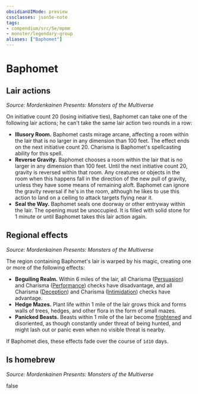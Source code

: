 ```yaml
---
obsidianUIMode: preview
cssclasses: json5e-note
tags:
- compendium/src/5e/mpmm
- monster/legendary-group
aliases: ["Baphomet"]
---
```

# Baphomet

## Lair actions
_Source: Mordenkainen Presents: Monsters of the Multiverse_

On initiative count 20 (losing initiative ties), Baphomet can take one of the following lair actions; he can't take the same lair action two rounds in a row:

- **Illusory Room.** Baphomet casts mirage arcane, affecting a room within the lair that is no larger in any dimension than 100 feet. The effect ends on the next initiative count 20. Charisma is Baphomet's spellcasting ability for this spell.  
- **Reverse Gravity.** Baphomet chooses a room within the lair that is no larger in any dimension than 100 feet. Until the next initiative count 20, gravity is reversed within that room. Any creatures or objects in the room when this happens fall in the direction of the new pull of gravity, unless they have some means of remaining aloft. Baphomet can ignore the gravity reversal if he's in the room, although he likes to use this action to land on a ceiling to attack targets flying near it.  
- **Seal the Way.** Baphomet seals one doorway or other entryway within the lair. The opening must be unoccupied. It is filled with solid stone for 1 minute or until Baphomet takes this lair action again.  

## Regional effects
_Source: Mordenkainen Presents: Monsters of the Multiverse_

The region containing Baphomet's lair is warped by his magic, creating one or more of the following effects:

- **Beguiling Realm.** Within 6 miles of the lair, all Charisma ([Persuasion](/3-Mechanics/CLI/rules/skills.md#Persuasion)) and Charisma ([Performance](/3-Mechanics/CLI/rules/skills.md#Performance)) checks have disadvantage, and all Charisma ([Deception](/3-Mechanics/CLI/rules/skills.md#Deception)) and Charisma ([Intimidation](/3-Mechanics/CLI/rules/skills.md#Intimidation)) checks have advantage.  
- **Hedge Mazes.** Plant life within 1 mile of the lair grows thick and forms walls of trees, hedges, and other flora in the form of small mazes.  
- **Panicked Beasts.** Beasts within 1 mile of the lair become [frightened](/3-Mechanics/CLI/rules/conditions.md#frightened) and disoriented, as though constantly under threat of being hunted, and might lash out or panic even when no visible threat is nearby.  

If Baphomet dies, these effects fade over the course of `1d10` days.

## Is homebrew
_Source: Mordenkainen Presents: Monsters of the Multiverse_

false
